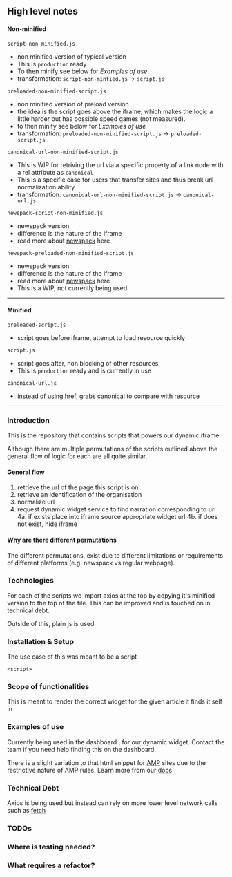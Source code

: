 ## High level notes

#### Non-minified

`script-non-minified.js`
- non minified version of typical version 
- This is `production` ready
- To then minify see below for *Examples of use*
- transformation: `script-non-minfied.js` -> `script.js`

`preloaded-non-minified-script.js`
- non minified version of preload version
- the idea is the script goes above the iframe, which makes the logic a little harder 
but has possible speed games (not measured). 
- to then minify see below for *Examples of use*
- transformation: `preloaded-non-minified-script.js` -> `preloaded-script.js`

`canonical-url-non-minified-script.js`
- This is WIP for retriving the url via a specific property of a link node with a rel attribute as `canonical`
- This is a specific case for users that transfer sites and thus break url normalization ability
- transformation: `canonical-url-non-minified-script.js` -> `canonical-url.js`

`newspack-script-non-minified.js`
- newspack version
- difference is the nature of the iframe
- read more about [newspack](https://newspack.pub/) here


`newspack-preloaded-non-minified-script.js`
- newspack version
- difference is the nature of the iframe
- read more about [newspack](https://newspack.pub/) here
- This is a WIP, not currently being used

----------

#### Minified

`preloaded-script.js`
- script goes before iframe, attempt to load resource quickly

`script.js`
- script goes after, non blocking of other resources 
- This is `production` ready and is currently in use

`canonical-url.js`
- instead of using href, grabs canonical to compare with resource

----------

### Introduction 

This is the repository that contains scripts that powers our dynamic iframe 

Although there are multiple permutations of the scripts outlined above the general
flow of logic for each are all quite similar. 

#### General flow

1. retrieve the url of the page this script is on 
2. retrieve an identification of the organisation 
3. normalize url 
4. request dynamic widget service to find narration corresponding to url
    4a. if exists place into iframe source appropriate widget url
    4b. if does not exist, hide iframe


#### Why are there different permutations
The different permutations, exist due to different limitations or requirements
of different platforms (e.g. newspack vs regular webpage).

### Technologies
For each of the scripts we import axios at the top by copying it's minified version
to the top of the file.
This can be improved and is touched on in technical debt.

Outside of this, plain js is used

### Installation & Setup

The use case of this was meant to be a script 
```
<script>
```

### Scope of functionalities
This is meant to render the correct widget for the given article it finds it self in

### Examples of use
Currently being used in the dashboard , for our dynamic widget. Contact the team 
if you need help finding this on the dashboard.

There is a slight variation to that html snippet for [AMP](https://amp.dev/) sites due
to the restrictive nature of AMP rules. Learn more from our [docs](https://adauris.atlassian.net/wiki/spaces/AA/pages/147914762/Dynamic+widget+distribution+in+AMP.)

### Technical Debt
Axios is being used but instead can rely on more lower level network calls such as
[fetch](https://developer.mozilla.org/en-US/docs/Web/API/Fetch_API)

### TODOs

### Where is testing needed?

### What requires a refactor?
